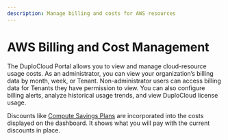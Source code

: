 ```yaml
---
description: Manage billing and costs for AWS resources
---
```


# AWS Billing and Cost Management

The DuploCloud Portal allows you to view and manage cloud-resource usage costs. As an administrator, you can view your organization’s billing data by month, week, or Tenant. Non-administrator users can access billing data for Tenants they have permission to view. You can also configure billing alerts, analyze historical usage trends, and view DuploCloud license usage.

Discounts like [Compute Savings Plans](https://aws.amazon.com/savingsplans/compute-pricing/) are incorporated into the costs displayed on the dashboard. It shows what you will pay with the current discounts in place.

